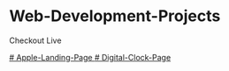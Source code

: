 # Web-Development-Projects

Checkout Live

[# Apple-Landing-Page ](https://suryanavv.github.io/apple-landing-page/)
[# Digital-Clock-Page ](https://suryanavv.github.io/digital-clock/)
